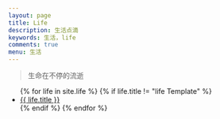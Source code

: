 ```yaml
---
layout: page
title: Life
description: 生活点滴
keywords: 生活，life
comments: true
menu: 生活
---
```


> 生命在不停的流逝

<ul class="listing">
{% for life in site.life %}
{% if life.title != "life Template" %}
<li class="listing-item"><a href="{{ life.url }}">{{ life.title }}</a>
</li>
{% endif %}
{% endfor %}
</ul>
